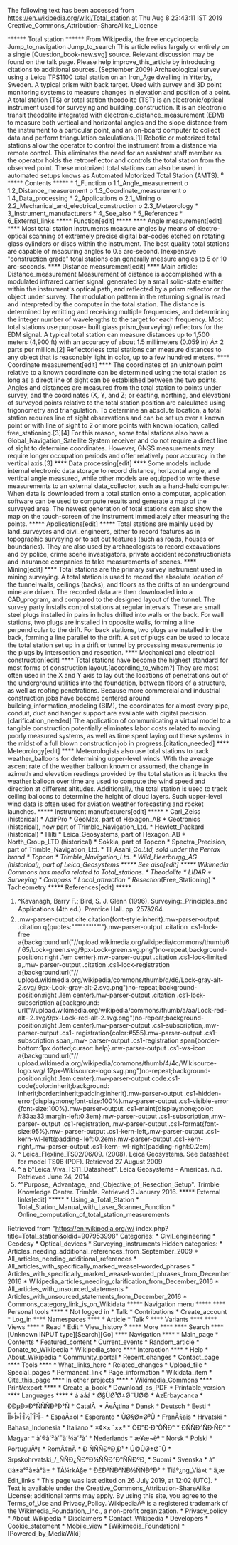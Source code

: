 The following text has been accessed from https://en.wikipedia.org/wiki/Total_station at Thu Aug 8 23:43:11 IST 2019
Creative_Commons_Attribution-ShareAlike_License





















****** Total station ******
From Wikipedia, the free encyclopedia
Jump_to_navigation Jump_to_search
                        This article relies largely or entirely on a single
[Question_book-new.svg] source. Relevant discussion may be found on the talk
                        page. Please help improve_this_article by introducing
                        citations to additional sources. (September 2009)
Archaeological survey using a Leica TPS1100 total station on an Iron_Age
dwelling in Ytterby, Sweden.
A typical prism with back target. Used with survey and 3D point monitoring
systems to measure changes in elevation and position of a point.
A total station (TS) or total station theodolite (TST) is an electronic/optical
instrument used for surveying and building_construction. It is an electronic
transit theodolite integrated with electronic_distance_measurement (EDM) to
measure both vertical and horizontal angles and the slope distance from the
instrument to a particular point, and an on-board computer to collect data and
perform triangulation calculations.[1]
Robotic or motorized total stations allow the operator to control the
instrument from a distance via remote control. This eliminates the need for an
assistant staff member as the operator holds the retroreflector and controls
the total station from the observed point. These motorized total stations can
also be used in automated setups knows as Automated Motorized Total Station
(AMTS).
⁰
***** Contents *****
    * 1_Function
          o 1.1_Angle_measurement
          o 1.2_Distance_measurement
          o 1.3_Coordinate_measurement
          o 1.4_Data_processing
    * 2_Applications
          o 2.1_Mining
          o 2.2_Mechanical_and_electrical_construction
          o 2.3_Meteorology
    * 3_Instrument_manufacturers
    * 4_See_also
    * 5_References
    * 6_External_links
***** Function[edit] *****
**** Angle measurement[edit] ****
Most total station instruments measure angles by means of electro-optical
scanning of extremely precise digital bar-codes etched on rotating glass
cylinders or discs within the instrument. The best quality total stations are
capable of measuring angles to 0.5 arc-second. Inexpensive "construction grade"
total stations can generally measure angles to 5 or 10 arc-seconds.
**** Distance measurement[edit] ****
Main article: Distance_measurement
Measurement of distance is accomplished with a modulated infrared carrier
signal, generated by a small solid-state emitter within the instrument's
optical path, and reflected by a prism reflector or the object under survey.
The modulation pattern in the returning signal is read and interpreted by the
computer in the total station. The distance is determined by emitting and
receiving multiple frequencies, and determining the integer number of
wavelengths to the target for each frequency. Most total stations use purpose-
built glass prism_(surveying) reflectors for the EDM signal. A typical total
station can measure distances up to 1,500 meters (4,900 ft) with an accuracy of
about 1.5 millimeters (0.059 in) Â± 2 parts per million.[2]
Reflectorless total stations can measure distances to any object that is
reasonably light in color, up to a few hundred meters.
**** Coordinate measurement[edit] ****
The coordinates of an unknown point relative to a known coordinate can be
determined using the total station as long as a direct line of sight can be
established between the two points. Angles and distances are measured from the
total station to points under survey, and the coordinates (X, Y, and Z; or
easting, northing, and elevation) of surveyed points relative to the total
station position are calculated using trigonometry and triangulation.
To determine an absolute location, a total station requires line of sight
observations and can be set up over a known point or with line of sight to 2 or
more points with known location, called free_stationing.[3][4]
For this reason, some total stations also have a Global_Navigation_Satellite
System receiver and do not require a direct line of sight to determine
coordinates. However, GNSS measurements may require longer occupation periods
and offer relatively poor accuracy in the vertical axis.[3]
**** Data processing[edit] ****
Some models include internal electronic data storage to record distance,
horizontal angle, and vertical angle measured, while other models are equipped
to write these measurements to an external data_collector, such as a hand-held
computer.
When data is downloaded from a total station onto a computer, application
software can be used to compute results and generate a map of the surveyed
area. The newest generation of total stations can also show the map on the
touch-screen of the instrument immediately after measuring the points.
***** Applications[edit] *****
Total stations are mainly used by land_surveyors and civil_engineers, either to
record features as in topographic surveying or to set out features (such as
roads, houses or boundaries). They are also used by archaeologists to record
excavations and by police, crime scene investigators, private accident
reconstructionists and insurance companies to take measurements of scenes.
**** Mining[edit] ****
Total stations are the primary survey instrument used in mining surveying.
A total station is used to record the absolute location of the tunnel walls,
ceilings (backs), and floors as the drifts of an underground mine are driven.
The recorded data are then downloaded into a CAD_program, and compared to the
designed layout of the tunnel.
The survey party installs control stations at regular intervals. These are
small steel plugs installed in pairs in holes drilled into walls or the back.
For wall stations, two plugs are installed in opposite walls, forming a line
perpendicular to the drift. For back stations, two plugs are installed in the
back, forming a line parallel to the drift.
A set of plugs can be used to locate the total station set up in a drift or
tunnel by processing measurements to the plugs by intersection and resection.
**** Mechanical and electrical construction[edit] ****
Total stations have become the highest standard for most forms of construction
layout.[according_to_whom?]
They are most often used in the X and Y axis to lay out the locations of
penetrations out of the underground utilities into the foundation, between
floors of a structure, as well as roofing penetrations.
Because more commercial and industrial construction jobs have become centered
around building_information_modeling (BIM), the coordinates for almost every
pipe, conduit, duct and hanger support are available with digital precision.
[clarification_needed] The application of communicating a virtual model to a
tangible construction potentially eliminates labor costs related to moving
poorly measured systems, as well as time spent laying out these systems in the
midst of a full blown construction job in progress.[citation_needed]
**** Meteorology[edit] ****
Meteorologists also use total stations to track weather_balloons for
determining upper-level winds. With the average ascent rate of the weather
balloon known or assumed, the change in azimuth and elevation readings provided
by the total station as it tracks the weather balloon over time are used to
compute the wind speed and direction at different altitudes. Additionally, the
total station is used to track ceiling balloons to determine the height of
cloud layers. Such upper-level wind data is often used for aviation weather
forecasting and rocket launches.
***** Instrument manufacturers[edit] *****
    * Carl_Zeiss (historical)
    * AdirPro
    * GeoMax, part of Hexagon_AB
    * Geotronics (historical), now part of Trimble_Navigation_Ltd.
    * Hewlett_Packard (historical)
    * Hilti
    * Leica_Geosystems, part of Hexagon_AB
    * North_Group_LTD (historical)
    * Sokkia, part of Topcon
    * Spectra_Precision, part of Trimble_Navigation_Ltd.
    * TI_Asahi_Co._Ltd, sold under the Pentax brand
    * Topcon
    * Trimble_Navigation_Ltd.
    * Wild_Heerbrugg_AG (historical), part of Leica_Geosystems
***** See also[edit] *****
 Wikimedia Commons has media related to Total_stations.
    * Theodolite
    * LIDAR
    * Surveying
    * Compass
    * Local_attraction
    * Resection_(Free_Stationing)
    * Tacheometry
***** References[edit] *****
   1. ^Kavanagh, Barry F.; Bird, S. J. Glenn (1996). Surveying:_Principles_and
      Applications (4th ed.). Prentice Hall. pp. 257â264.
   2. .mw-parser-output cite.citation{font-style:inherit}.mw-parser-output
      .citation q{quotes:"\"""\"""'""'"}.mw-parser-output .citation .cs1-lock-
      free a{background:url("//upload.wikimedia.org/wikipedia/commons/thumb/6/
      65/Lock-green.svg/9px-Lock-green.svg.png")no-repeat;background-position:
      right .1em center}.mw-parser-output .citation .cs1-lock-limited a,.mw-
      parser-output .citation .cs1-lock-registration a{background:url("//
      upload.wikimedia.org/wikipedia/commons/thumb/d/d6/Lock-gray-alt-2.svg/
      9px-Lock-gray-alt-2.svg.png")no-repeat;background-position:right .1em
      center}.mw-parser-output .citation .cs1-lock-subscription a{background:
      url("//upload.wikimedia.org/wikipedia/commons/thumb/a/aa/Lock-red-alt-
      2.svg/9px-Lock-red-alt-2.svg.png")no-repeat;background-position:right
      .1em center}.mw-parser-output .cs1-subscription,.mw-parser-output .cs1-
      registration{color:#555}.mw-parser-output .cs1-subscription span,.mw-
      parser-output .cs1-registration span{border-bottom:1px dotted;cursor:
      help}.mw-parser-output .cs1-ws-icon a{background:url("//
      upload.wikimedia.org/wikipedia/commons/thumb/4/4c/Wikisource-logo.svg/
      12px-Wikisource-logo.svg.png")no-repeat;background-position:right .1em
      center}.mw-parser-output code.cs1-code{color:inherit;background:
      inherit;border:inherit;padding:inherit}.mw-parser-output .cs1-hidden-
      error{display:none;font-size:100%}.mw-parser-output .cs1-visible-error
      {font-size:100%}.mw-parser-output .cs1-maint{display:none;color:
      #33aa33;margin-left:0.3em}.mw-parser-output .cs1-subscription,.mw-parser-
      output .cs1-registration,.mw-parser-output .cs1-format{font-size:95%}.mw-
      parser-output .cs1-kern-left,.mw-parser-output .cs1-kern-wl-left{padding-
      left:0.2em}.mw-parser-output .cs1-kern-right,.mw-parser-output .cs1-kern-
      wl-right{padding-right:0.2em}
   3. ^ Leica_Flexline_TS02/06/09. (2008). Leica Geosystems. See datasheet for
      model TS06 (PDF). Retrieved 27 August 2009
   4. ^ a b"Leica_Viva_TS11_Datasheet". Leica Geosystems - Americas. n.d.
      Retrieved June 24, 2014.
   5. ^"Purpose,_Advantage,_and_Objective_of_Resection_Setup". Trimble
      Knowledge Center. Trimble. Retrieved 3 January 2016.
***** External links[edit] *****
    * Using_a_Total_Station
    * Total_Station_Manual_with_Laser_Scanner_Function
    * Online_computation_of_total_station_measurements

Retrieved from "https://en.wikipedia.org/w/
index.php?title=Total_station&oldid=907953998"
Categories:
    * Civil_engineering
    * Geodesy
    * Optical_devices
    * Surveying_instruments
Hidden categories:
    * Articles_needing_additional_references_from_September_2009
    * All_articles_needing_additional_references
    * All_articles_with_specifically_marked_weasel-worded_phrases
    * Articles_with_specifically_marked_weasel-worded_phrases_from_December
      2016
    * Wikipedia_articles_needing_clarification_from_December_2016
    * All_articles_with_unsourced_statements
    * Articles_with_unsourced_statements_from_December_2016
    * Commons_category_link_is_on_Wikidata
***** Navigation menu *****
**** Personal tools ****
    * Not logged in
    * Talk
    * Contributions
    * Create_account
    * Log_in
**** Namespaces ****
    * Article
    * Talk
⁰
**** Variants ****
**** Views ****
    * Read
    * Edit
    * View_history
⁰
**** More ****
**** Search ****
[Unknown INPUT type][Search][Go]
**** Navigation ****
    * Main_page
    * Contents
    * Featured_content
    * Current_events
    * Random_article
    * Donate_to_Wikipedia
    * Wikipedia_store
**** Interaction ****
    * Help
    * About_Wikipedia
    * Community_portal
    * Recent_changes
    * Contact_page
**** Tools ****
    * What_links_here
    * Related_changes
    * Upload_file
    * Special_pages
    * Permanent_link
    * Page_information
    * Wikidata_item
    * Cite_this_page
**** In other projects ****
    * Wikimedia_Commons
**** Print/export ****
    * Create_a_book
    * Download_as_PDF
    * Printable_version
**** Languages ****
    * á áá­á
    * Ø§ÙØ¹Ø±Ø¨ÙØ©
    * AzÉrbaycanca
    * ÐÐµÐ»Ð°ÑÑÑÐºÐ°Ñ
    * CatalÃ 
    * ÄeÅ¡tina
    * Dansk
    * Deutsch
    * Eesti
    * ÎÎ»Î»Î·Î½Î¹ÎºÎ¬
    * EspaÃ±ol
    * Esperanto
    * ÙØ§Ø±Ø³Û
    * FranÃ§ais
    * Hrvatski
    * Bahasa_Indonesia
    * Italiano
    * ×¢××¨××ª
    * ÒÐ°Ð·Ð°ÒÑÐ°
    * ÐÑÑÐ³ÑÐ·ÑÐ°
    * Magyar
    * à´®à´²à´¯à´¾à´³à´
    * Nederlands
    * æ¥æ¬èª
    * Norsk
    * Polski
    * PortuguÃªs
    * RomÃ¢nÄ
    * Ð ÑÑÑÐºÐ¸Ð¹
    * Ú©ÙØ±Ø¯Û
    * Srpskohrvatski_/_ÑÑÐ¿ÑÐºÐ¾ÑÑÐ²Ð°ÑÑÐºÐ¸
    * Suomi
    * Svenska
    * à°¤à±à°²à±à°à±
    * TÃ¼rkÃ§e
    * Ð£ÐºÑÐ°ÑÐ½ÑÑÐºÐ°
    * Tiáº¿ng_Viá»t
    * ä¸­æ
Edit_links
    * This page was last edited on 26 July 2019, at 12:02 (UTC).
    * Text is available under the Creative_Commons_Attribution-ShareAlike
      License; additional terms may apply. By using this site, you agree to the
      Terms_of_Use and Privacy_Policy. WikipediaÂ® is a registered trademark of
      the Wikimedia_Foundation,_Inc., a non-profit organization.
    * Privacy_policy
    * About_Wikipedia
    * Disclaimers
    * Contact_Wikipedia
    * Developers
    * Cookie_statement
    * Mobile_view
    * [Wikimedia_Foundation]
    * [Powered_by_MediaWiki]

